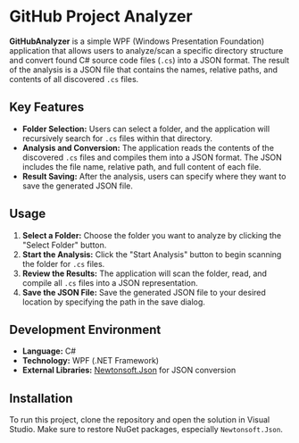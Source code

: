 # GitHub Project Analyzer

**GitHubAnalyzer** is a simple WPF (Windows Presentation Foundation) application that allows users to analyze/scan a specific directory structure and convert found C# source code files (`.cs`) into a JSON format. The result of the analysis is a JSON file that contains the names, relative paths, and contents of all discovered `.cs` files.

## Key Features
- **Folder Selection:** Users can select a folder, and the application will recursively search for `.cs` files within that directory.
- **Analysis and Conversion:** The application reads the contents of the discovered `.cs` files and compiles them into a JSON format. The JSON includes the file name, relative path, and full content of each file.
- **Result Saving:** After the analysis, users can specify where they want to save the generated JSON file.

## Usage
1. **Select a Folder:** Choose the folder you want to analyze by clicking the "Select Folder" button.
2. **Start the Analysis:** Click the "Start Analysis" button to begin scanning the folder for `.cs` files.
3. **Review the Results:** The application will scan the folder, read, and compile all `.cs` files into a JSON representation.
4. **Save the JSON File:** Save the generated JSON file to your desired location by specifying the path in the save dialog.

## Development Environment
- **Language:** C#
- **Technology:** WPF (.NET Framework)
- **External Libraries:** [Newtonsoft.Json](https://www.nuget.org/packages/Newtonsoft.Json/) for JSON conversion

## Installation
To run this project, clone the repository and open the solution in Visual Studio. Make sure to restore NuGet packages, especially `Newtonsoft.Json`.
